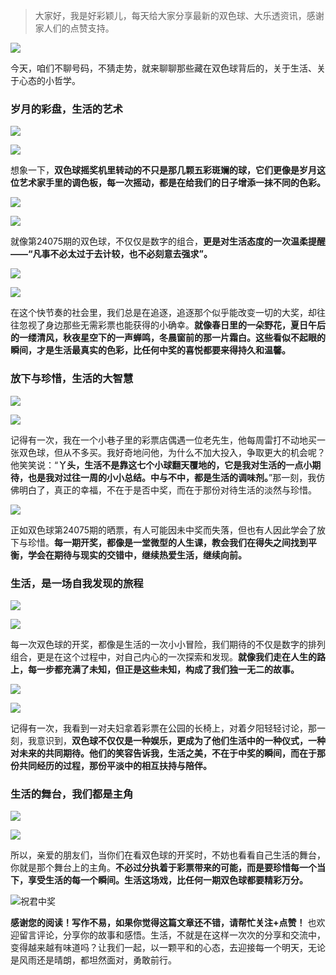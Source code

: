 > 大家好，我是好彩颖儿，每天给大家分享最新的双色球、大乐透资讯，感谢家人们的点赞支持。

![](https://cdn.jsdelivr.net/gh/wangwenjie1314/PicCDN/2024-6-20/1718847632947-image.png)


今天，咱们不聊号码，不猜走势，就来聊聊那些藏在双色球背后的，关于生活、关于心态的小哲学。

### 岁月的彩盘，生活的艺术


![](https://cdn.jsdelivr.net/gh/wangwenjie1314/PicCDN/2024-7-2/1719889121881-image.png)


![](https://cdn.jsdelivr.net/gh/wangwenjie1314/PicCDN/2024-7-2/1719889302216-image.png)

想象一下，**双色球摇奖机里转动的不只是那几颗五彩斑斓的球，它们更像是岁月这位艺术家手里的调色板，每一次摇动，都是在给我们的日子增添一抹不同的色彩。**


![](https://cdn.jsdelivr.net/gh/wangwenjie1314/PicCDN/2024-7-2/1719889129002-image.png)


![](https://cdn.jsdelivr.net/gh/wangwenjie1314/PicCDN/2024-7-2/1719889663786-image.png)


就像第24075期的双色球，不仅仅是数字的组合，**更是对生活态度的一次温柔提醒——“凡事不必太过于去计较，也不必刻意去强求”。**


![](https://cdn.jsdelivr.net/gh/wangwenjie1314/PicCDN/2024-7-2/1719889134962-image.png)


![](https://cdn.jsdelivr.net/gh/wangwenjie1314/PicCDN/2024-7-2/1719889684514-image.png)


在这个快节奏的社会里，我们总是在追逐，追逐那个似乎能改变一切的大奖，却往往忽视了身边那些无需彩票也能获得的小确幸。**就像春日里的一朵野花，夏日午后的一缕清风，秋夜星空下的一声蝉鸣，冬晨窗前的那一片霜白。这些看似不起眼的瞬间，才是生活最真实的色彩，比任何中奖的喜悦都要来得持久和温馨。**

### 放下与珍惜，生活的大智慧


![](https://cdn.jsdelivr.net/gh/wangwenjie1314/PicCDN/2024-7-2/1719889140673-image.png)


![](https://cdn.jsdelivr.net/gh/wangwenjie1314/PicCDN/2024-7-2/1719889696902-image.png)

记得有一次，我在一个小巷子里的彩票店偶遇一位老先生，他每周雷打不动地买一张双色球，但从不多买。我好奇地问他，为什么不加大投入，争取更大的机会呢？他笑笑说：“**丫头，生活不是靠这七个小球翻天覆地的，它是我对生活的一点小期待，也是我对过往一周的小小总结。中与不中，都是生活的调味剂。**”那一刻，我仿佛明白了，真正的幸福，不在于是否中奖，而在于那份对待生活的淡然与珍惜。


![](https://cdn.jsdelivr.net/gh/wangwenjie1314/PicCDN/2024-7-2/1719889148120-image.png)


正如双色球第24075期的晒票，有人可能因未中奖而失落，但也有人因此学会了放下与珍惜。**每一期开奖，都像是一堂微型的人生课，教会我们在得失之间找到平衡，学会在期待与现实的交错中，继续热爱生活，继续向前。**


### 生活，是一场自我发现的旅程


![](https://cdn.jsdelivr.net/gh/wangwenjie1314/PicCDN/2024-7-2/1719889168596-image.png)

![](https://cdn.jsdelivr.net/gh/wangwenjie1314/PicCDN/2024-7-2/1719889249075-image.png)


每一次双色球的开奖，都像是生活的一次小小冒险，我们期待的不仅是数字的排列组合，更是在这个过程中，对自己内心的一次探索和发现。**就像我们走在人生的路上，每一步都充满了未知，但正是这些未知，构成了我们独一无二的故事。**


![](https://cdn.jsdelivr.net/gh/wangwenjie1314/PicCDN/2024-7-2/1719889285928-image.png)


![](https://cdn.jsdelivr.net/gh/wangwenjie1314/PicCDN/2024-7-2/1719889174768-image.png)


记得有一次，我看到一对夫妇拿着彩票在公园的长椅上，对着夕阳轻轻讨论，那一刻，我意识到，**双色球不仅仅是一种娱乐，更成为了他们生活中的一种仪式，一种对未来的共同期待。他们的笑容告诉我，生活之美，不在于中奖的瞬间，而在于那份共同经历的过程，那份平淡中的相互扶持与陪伴。**

### 生活的舞台，我们都是主角


![](https://cdn.jsdelivr.net/gh/wangwenjie1314/PicCDN/2024-7-2/1719889195696-image.png)

![](https://cdn.jsdelivr.net/gh/wangwenjie1314/PicCDN/2024-7-2/1719889201779-image.png)



所以，亲爱的朋友们，当你们在看双色球的开奖时，不妨也看看自己生活的舞台，你就是那个舞台上的主角。**不必过分执着于彩票带来的可能，而是要珍惜每一个当下，享受生活的每一个瞬间。生活这场戏，比任何一期双色球都要精彩万分。**


![祝君中奖](https://cdn.jsdelivr.net/gh/wangwenjie1314/PicCDN/2024-7-2/1719889324802-image.png)


**感谢您的阅读！写作不易，如果你觉得这篇文章还不错，请帮忙关注+点赞！** 也欢迎留言评论，分享你的故事和感悟。生活，不就是在这样一次次的分享和交流中，变得越来越有味道吗？让我们一起，以一颗平和的心态，去迎接每一个明天，无论是风雨还是晴朗，都坦然面对，勇敢前行。